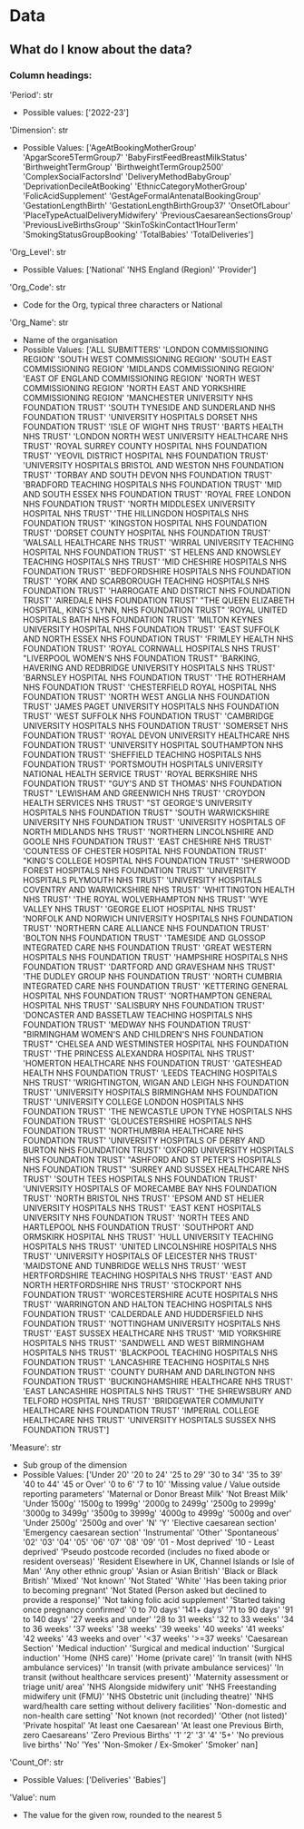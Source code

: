 # Data

## What do I know about the data?
### Column headings:

'Period': str
- Possible values:
['2022-23']

'Dimension': str
- Possible Values:
['AgeAtBookingMotherGroup' 'ApgarScore5TermGroup7'
 'BabyFirstFeedBreastMilkStatus' 'BirthweightTermGroup'
 'BirthweightTermGroup2500' 'ComplexSocialFactorsInd'
 'DeliveryMethodBabyGroup' 'DeprivationDecileAtBooking'
 'EthnicCategoryMotherGroup' 'FolicAcidSupplement'
 'GestAgeFormalAntenatalBookingGroup' 'GestationLengthBirth'
 'GestationLengthBirthGroup37' 'OnsetOfLabour'
 'PlaceTypeActualDeliveryMidwifery' 'PreviousCaesareanSectionsGroup'
 'PreviousLiveBirthsGroup' 'SkinToSkinContact1HourTerm'
 'SmokingStatusGroupBooking' 'TotalBabies' 'TotalDeliveries']

'Org_Level': str
- Possible Values:
['National' 'NHS England (Region)' 'Provider']

'Org_Code': str
- Code for the Org, typical three characters or National

'Org_Name': str
- Name of the organisation
- Possible Values:
['ALL SUBMITTERS' 'LONDON COMMISSIONING REGION'
 'SOUTH WEST COMMISSIONING REGION' 'SOUTH EAST COMMISSIONING REGION'
 'MIDLANDS COMMISSIONING REGION' 'EAST OF ENGLAND COMMISSIONING REGION'
 'NORTH WEST COMMISSIONING REGION'
 'NORTH EAST AND YORKSHIRE COMMISSIONING REGION'
 'MANCHESTER UNIVERSITY NHS FOUNDATION TRUST'
 'SOUTH TYNESIDE AND SUNDERLAND NHS FOUNDATION TRUST'
 'UNIVERSITY HOSPITALS DORSET NHS FOUNDATION TRUST'
 'ISLE OF WIGHT NHS TRUST' 'BARTS HEALTH NHS TRUST'
 'LONDON NORTH WEST UNIVERSITY HEALTHCARE NHS TRUST'
 'ROYAL SURREY COUNTY HOSPITAL NHS FOUNDATION TRUST'
 'YEOVIL DISTRICT HOSPITAL NHS FOUNDATION TRUST'
 'UNIVERSITY HOSPITALS BRISTOL AND WESTON NHS FOUNDATION TRUST'
 'TORBAY AND SOUTH DEVON NHS FOUNDATION TRUST'
 'BRADFORD TEACHING HOSPITALS NHS FOUNDATION TRUST'
 'MID AND SOUTH ESSEX NHS FOUNDATION TRUST'
 'ROYAL FREE LONDON NHS FOUNDATION TRUST'
 'NORTH MIDDLESEX UNIVERSITY HOSPITAL NHS TRUST'
 'THE HILLINGDON HOSPITALS NHS FOUNDATION TRUST'
 'KINGSTON HOSPITAL NHS FOUNDATION TRUST'
 'DORSET COUNTY HOSPITAL NHS FOUNDATION TRUST'
 'WALSALL HEALTHCARE NHS TRUST'
 'WIRRAL UNIVERSITY TEACHING HOSPITAL NHS FOUNDATION TRUST'
 'ST HELENS AND KNOWSLEY TEACHING HOSPITALS NHS TRUST'
 'MID CHESHIRE HOSPITALS NHS FOUNDATION TRUST'
 'BEDFORDSHIRE HOSPITALS NHS FOUNDATION TRUST'
 'YORK AND SCARBOROUGH TEACHING HOSPITALS NHS FOUNDATION TRUST'
 'HARROGATE AND DISTRICT NHS FOUNDATION TRUST'
 'AIREDALE NHS FOUNDATION TRUST'
 "THE QUEEN ELIZABETH HOSPITAL, KING'S LYNN, NHS FOUNDATION TRUST"
 'ROYAL UNITED HOSPITALS BATH NHS FOUNDATION TRUST'
 'MILTON KEYNES UNIVERSITY HOSPITAL NHS FOUNDATION TRUST'
 'EAST SUFFOLK AND NORTH ESSEX NHS FOUNDATION TRUST'
 'FRIMLEY HEALTH NHS FOUNDATION TRUST'
 'ROYAL CORNWALL HOSPITALS NHS TRUST'
 "LIVERPOOL WOMEN'S NHS FOUNDATION TRUST"
 'BARKING, HAVERING AND REDBRIDGE UNIVERSITY HOSPITALS NHS TRUST'
 'BARNSLEY HOSPITAL NHS FOUNDATION TRUST'
 'THE ROTHERHAM NHS FOUNDATION TRUST'
 'CHESTERFIELD ROYAL HOSPITAL NHS FOUNDATION TRUST'
 'NORTH WEST ANGLIA NHS FOUNDATION TRUST'
 'JAMES PAGET UNIVERSITY HOSPITALS NHS FOUNDATION TRUST'
 'WEST SUFFOLK NHS FOUNDATION TRUST'
 'CAMBRIDGE UNIVERSITY HOSPITALS NHS FOUNDATION TRUST'
 'SOMERSET NHS FOUNDATION TRUST'
 'ROYAL DEVON UNIVERSITY HEALTHCARE NHS FOUNDATION TRUST'
 'UNIVERSITY HOSPITAL SOUTHAMPTON NHS FOUNDATION TRUST'
 'SHEFFIELD TEACHING HOSPITALS NHS FOUNDATION TRUST'
 'PORTSMOUTH HOSPITALS UNIVERSITY NATIONAL HEALTH SERVICE TRUST'
 'ROYAL BERKSHIRE NHS FOUNDATION TRUST'
 "GUY'S AND ST THOMAS' NHS FOUNDATION TRUST"
 'LEWISHAM AND GREENWICH NHS TRUST' 'CROYDON HEALTH SERVICES NHS TRUST'
 "ST GEORGE'S UNIVERSITY HOSPITALS NHS FOUNDATION TRUST"
 'SOUTH WARWICKSHIRE UNIVERSITY NHS FOUNDATION TRUST'
 'UNIVERSITY HOSPITALS OF NORTH MIDLANDS NHS TRUST'
 'NORTHERN LINCOLNSHIRE AND GOOLE NHS FOUNDATION TRUST'
 'EAST CHESHIRE NHS TRUST'
 'COUNTESS OF CHESTER HOSPITAL NHS FOUNDATION TRUST'
 "KING'S COLLEGE HOSPITAL NHS FOUNDATION TRUST"
 'SHERWOOD FOREST HOSPITALS NHS FOUNDATION TRUST'
 'UNIVERSITY HOSPITALS PLYMOUTH NHS TRUST'
 'UNIVERSITY HOSPITALS COVENTRY AND WARWICKSHIRE NHS TRUST'
 'WHITTINGTON HEALTH NHS TRUST' 'THE ROYAL WOLVERHAMPTON NHS TRUST'
 'WYE VALLEY NHS TRUST' 'GEORGE ELIOT HOSPITAL NHS TRUST'
 'NORFOLK AND NORWICH UNIVERSITY HOSPITALS NHS FOUNDATION TRUST'
 'NORTHERN CARE ALLIANCE NHS FOUNDATION TRUST'
 'BOLTON NHS FOUNDATION TRUST'
 'TAMESIDE AND GLOSSOP INTEGRATED CARE NHS FOUNDATION TRUST'
 'GREAT WESTERN HOSPITALS NHS FOUNDATION TRUST'
 'HAMPSHIRE HOSPITALS NHS FOUNDATION TRUST'
 'DARTFORD AND GRAVESHAM NHS TRUST'
 'THE DUDLEY GROUP NHS FOUNDATION TRUST'
 'NORTH CUMBRIA INTEGRATED CARE NHS FOUNDATION TRUST'
 'KETTERING GENERAL HOSPITAL NHS FOUNDATION TRUST'
 'NORTHAMPTON GENERAL HOSPITAL NHS TRUST' 'SALISBURY NHS FOUNDATION TRUST'
 'DONCASTER AND BASSETLAW TEACHING HOSPITALS NHS FOUNDATION TRUST'
 'MEDWAY NHS FOUNDATION TRUST'
 "BIRMINGHAM WOMEN'S AND CHILDREN'S NHS FOUNDATION TRUST"
 'CHELSEA AND WESTMINSTER HOSPITAL NHS FOUNDATION TRUST'
 'THE PRINCESS ALEXANDRA HOSPITAL NHS TRUST'
 'HOMERTON HEALTHCARE NHS FOUNDATION TRUST'
 'GATESHEAD HEALTH NHS FOUNDATION TRUST'
 'LEEDS TEACHING HOSPITALS NHS TRUST'
 'WRIGHTINGTON, WIGAN AND LEIGH NHS FOUNDATION TRUST'
 'UNIVERSITY HOSPITALS BIRMINGHAM NHS FOUNDATION TRUST'
 'UNIVERSITY COLLEGE LONDON HOSPITALS NHS FOUNDATION TRUST'
 'THE NEWCASTLE UPON TYNE HOSPITALS NHS FOUNDATION TRUST'
 'GLOUCESTERSHIRE HOSPITALS NHS FOUNDATION TRUST'
 'NORTHUMBRIA HEALTHCARE NHS FOUNDATION TRUST'
 'UNIVERSITY HOSPITALS OF DERBY AND BURTON NHS FOUNDATION TRUST'
 'OXFORD UNIVERSITY HOSPITALS NHS FOUNDATION TRUST'
 "ASHFORD AND ST PETER'S HOSPITALS NHS FOUNDATION TRUST"
 'SURREY AND SUSSEX HEALTHCARE NHS TRUST'
 'SOUTH TEES HOSPITALS NHS FOUNDATION TRUST'
 'UNIVERSITY HOSPITALS OF MORECAMBE BAY NHS FOUNDATION TRUST'
 'NORTH BRISTOL NHS TRUST'
 'EPSOM AND ST HELIER UNIVERSITY HOSPITALS NHS TRUST'
 'EAST KENT HOSPITALS UNIVERSITY NHS FOUNDATION TRUST'
 'NORTH TEES AND HARTLEPOOL NHS FOUNDATION TRUST'
 'SOUTHPORT AND ORMSKIRK HOSPITAL NHS TRUST'
 'HULL UNIVERSITY TEACHING HOSPITALS NHS TRUST'
 'UNITED LINCOLNSHIRE HOSPITALS NHS TRUST'
 'UNIVERSITY HOSPITALS OF LEICESTER NHS TRUST'
 'MAIDSTONE AND TUNBRIDGE WELLS NHS TRUST'
 'WEST HERTFORDSHIRE TEACHING HOSPITALS NHS TRUST'
 'EAST AND NORTH HERTFORDSHIRE NHS TRUST' 'STOCKPORT NHS FOUNDATION TRUST'
 'WORCESTERSHIRE ACUTE HOSPITALS NHS TRUST'
 'WARRINGTON AND HALTON TEACHING HOSPITALS NHS FOUNDATION TRUST'
 'CALDERDALE AND HUDDERSFIELD NHS FOUNDATION TRUST'
 'NOTTINGHAM UNIVERSITY HOSPITALS NHS TRUST'
 'EAST SUSSEX HEALTHCARE NHS TRUST' 'MID YORKSHIRE HOSPITALS NHS TRUST'
 'SANDWELL AND WEST BIRMINGHAM HOSPITALS NHS TRUST'
 'BLACKPOOL TEACHING HOSPITALS NHS FOUNDATION TRUST'
 'LANCASHIRE TEACHING HOSPITALS NHS FOUNDATION TRUST'
 'COUNTY DURHAM AND DARLINGTON NHS FOUNDATION TRUST'
 'BUCKINGHAMSHIRE HEALTHCARE NHS TRUST'
 'EAST LANCASHIRE HOSPITALS NHS TRUST'
 'THE SHREWSBURY AND TELFORD HOSPITAL NHS TRUST'
 'BRIDGEWATER COMMUNITY HEALTHCARE NHS FOUNDATION TRUST'
 'IMPERIAL COLLEGE HEALTHCARE NHS TRUST'
 'UNIVERSITY HOSPITALS SUSSEX NHS FOUNDATION TRUST']

'Measure': str
- Sub group of the dimension
- Possible Values:
['Under 20' '20 to 24' '25 to 29' '30 to 34' '35 to 39' '40 to 44'
 '45 or Over' '0 to 6' '7 to 10'
 'Missing value / Value outside reporting parameters'
 'Maternal or Donor Breast Milk' 'Not Breast Milk' 'Under 1500g'
 '1500g to 1999g' '2000g to 2499g' '2500g to 2999g' '3000g to 3499g'
 '3500g to 3999g' '4000g to 4999g' '5000g and over' 'Under 2500g'
 '2500g and over' 'N' 'Y' 'Elective caesarean section'
 'Emergency caesarean section' 'Instrumental' 'Other' 'Spontaneous' '02'
 '03' '04' '05' '06' '07' '08' '09' '01 - Most deprived'
 '10 - Least deprived'
 'Pseudo postcode recorded (includes no fixed abode or resident overseas)'
 'Resident Elsewhere in UK, Channel Islands or Isle of Man'
 'Any other ethnic group' 'Asian or Asian British'
 'Black or Black British' 'Mixed' 'Not known' 'Not Stated' 'White'
 'Has been taking prior to becoming pregnant'
 'Not Stated (Person asked but declined to provide a response)'
 'Not taking folic acid supplement'
 'Started taking once pregnancy confirmed' '0 to 70 days' '141+ days'
 '71 to 90 days' '91 to 140 days' '27 weeks and under' '28 to 31 weeks'
 '32 to 33 weeks' '34 to 36 weeks' '37 weeks' '38 weeks' '39 weeks'
 '40 weeks' '41 weeks' '42 weeks' '43 weeks and over' '<37 weeks'
 '>=37 weeks' 'Caesarean Section' 'Medical induction'
 'Surgical and medical induction' 'Surgical induction' 'Home (NHS care)'
 'Home (private care)' 'In transit (with NHS ambulance services)'
 'In transit (with private ambulance services)'
 'In transit (without healthcare services present)'
 'Maternity assessment or triage unit/ area'
 'NHS Alongside midwifery unit' 'NHS Freestanding midwifery unit (FMU)'
 'NHS Obstetric unit (including theatre)'
 'NHS ward/health care setting without delivery facilities'
 'Non-domestic and non-health care setting' 'Not known (not recorded)'
 'Other (not listed)' 'Private hospital' 'At least one Caesarean'
 'At least one Previous Birth, zero Caesareans' 'Zero Previous Births' '1'
 '2' '3' '4' '5+' 'No previous live births' 'No' 'Yes'
 'Non-Smoker / Ex-Smoker' 'Smoker' nan]

'Count_Of': str
- Possible Values:
['Deliveries' 'Babies']

'Value': num
- The value for the given row, rounded to the nearest 5
